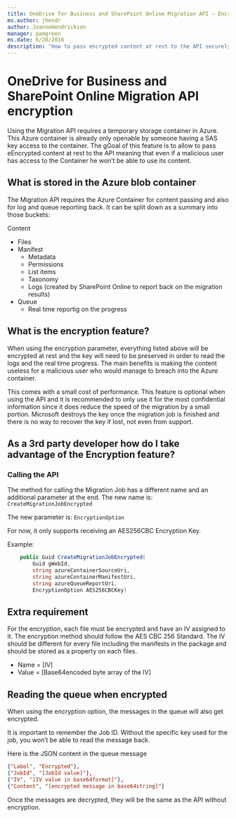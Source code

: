 ```yaml
---
title: OneDrive for Business and SharePoint Online Migration API – Encryption
ms.author: jhendr
author: JoanneHendrickson
manager: pamgreen
ms.date: 6/20/2018
description: "How to pass encrypted content at rest to the API securely."
---
```


# OneDrive for Business and SharePoint Online Migration API encryption

Using the Migration API requires a temporary storage container in Azure. This Azure container is already only openable by someone having a SAS key access to the container. The gGoal of this feature is to allow to pass eEncrypted content at rest to the API meaning that even if a malicious user has access to the Container he won’t be able to use its content.

## What is stored in the Azure blob container

The Migration API requires the Azure Container for content passing and also for log and queue reporting back. It can be split down as a summary into those buckets:

Content

- Files
- Manifest
    - Metadata
    - Permissions
    - List items
    - Taxonomy
    - Logs (created by SharePoint Online to report back on the migration results)
- Queue
    - Real time reportig on the progress

## What is the encryption feature?

When using the encryption parameter, everything listed above will be encrypted at rest and the key will need to be preserved in order to read the logs and the real time progress. 
The main benefits is making the content useless for a malicious user who would manage to breach into the Azure container. 

This comes with a small cost of performance. This feature is optional when using the API and it is recommended to only use it for the most confidential information since it does reduce the speed of the migration by a small portion. Microsoft destroys the key once the migration job is finished and there is no way to recover the key if lost, not even from support.

## As a 3rd party developer how do I take advantage of the Encryption feature?

### Calling the API

The method for calling the Migration Job has a different name and an additional parameter at the end. The new name is: `CreateMigrationJobEncrypted`

The new parameter is: `EncryptionOption`

For now, it only supports receiving an AES256CBC Encryption Key.

Example:

```csharp
    public Guid CreateMigrationJobEncrypted(
        Guid gWebId,
        string azureContainerSourceUri,
        string azureContainerManifestUri,
        string azureQueueReportUri,
        EncryptionOption AES256CBCKey)
```

## Extra requirement

For the encryption, each file must be encrypted and have an IV assigned to it. The encryption method should follow the AES CBC 256 Standard. The IV should be different for every file including the manifests in the package and should be stored as a property on each files. 

- Name = [IV] 
- Value = [Base64encoded byte array of the IV]

## Reading the queue when encrypted

When using the encryption option, the messages in the queue will also get encrypted.

It is important to remember the Job ID. Without the specific key used for the job, you won’t be able to read the message back.

Here is the JSON content in the queue message

```json
{"Label", "Encrypted"},
{"JobId", "[JobId value]"},
{"IV", "[IV value in base64format]"},     
{"Content", "[encrypted message in base64string]"}  
```

Once the messages are decrypted, they will be the same as the API without encryption.
